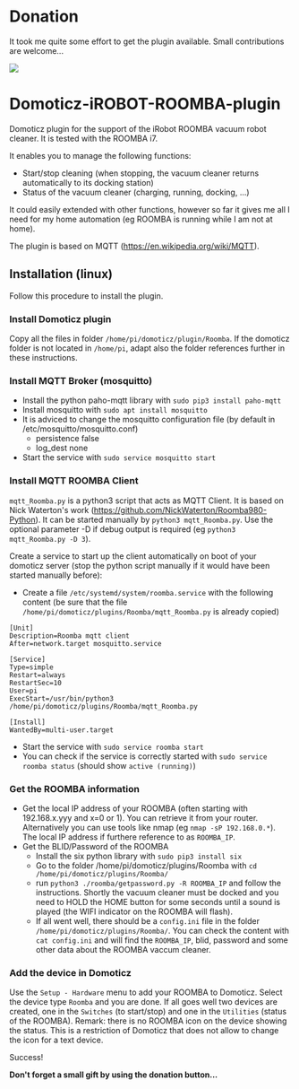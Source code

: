 # Donation
It took me quite some effort to get the plugin available. Small contributions are welcome...

[![](https://www.paypalobjects.com/en_US/BE/i/btn/btn_donateCC_LG.gif)](https://www.paypal.com/cgi-bin/webscr?cmd=_s-xclick&hosted_button_id=AT4L7ST55JR4A)

# Domoticz-iROBOT-ROOMBA-plugin
Domoticz plugin for the support of the iRobot ROOMBA vacuum robot cleaner. It is tested with the ROOMBA i7. 

It enables you to manage the following functions:
* Start/stop cleaning (when stopping, the vacuum cleaner returns automatically to its docking station)
* Status of the vacuum cleaner (charging, running, docking, ...)

It could easily extended with other functions, however so far it gives me all I need for my home automation (eg ROOMBA is running while I am not at home).

The plugin is based on MQTT (https://en.wikipedia.org/wiki/MQTT).

## Installation (linux)
Follow this procedure to install the plugin.

### Install Domoticz plugin
Copy all the files in folder `/home/pi/domoticz/plugin/Roomba`.
If the domoticz folder is not located in `/home/pi`, adapt also the folder references further in these instructions.

### Install MQTT Broker (mosquitto)
* Install the python paho-mqtt library with `sudo pip3 install paho-mqtt`
* Install mosquitto with `sudo apt install mosquitto`
* It is adviced to change the mosquitto configuration file (by default in /etc/mosquitto/mosquitto.conf)
  * persistence false
  * log_dest none
* Start the service with `sudo service mosquitto start`

### Install MQTT ROOMBA Client
`mqtt_Roomba.py` is a python3 script that acts as MQTT Client. It is based on Nick Waterton's work (https://github.com/NickWaterton/Roomba980-Python).
It can be started manually by `python3 mqtt_Roomba.py`. Use the optional parameter -D if debug output is required (eg `python3 mqtt_Roomba.py -D 3`).

Create a service to start up the client automatically on boot of your domoticz server (stop the python script manually if it would have been started manually before):
* Create a file `/etc/systemd/system/roomba.service` with the following content (be sure that the file `/home/pi/domoticz/plugins/Roomba/mqtt_Roomba.py` is already copied)
```
[Unit]
Description=Roomba mqtt client
After=network.target mosquitto.service

[Service]
Type=simple
Restart=always
RestartSec=10
User=pi
ExecStart=/usr/bin/python3 /home/pi/domoticz/plugins/Roomba/mqtt_Roomba.py

[Install]
WantedBy=multi-user.target
```
* Start the service with `sudo service roomba start`
* You can check if the service is correctly started with  `sudo service roomba status` (should show `active (running)`)

### Get the ROOMBA information
* Get the local IP address of your ROOMBA (often starting with 192.168.x.yyy and x=0 or 1). You can retrieve it from your router. Alternatively you can use tools like nmap (eg `nmap -sP 192.168.0.*`). The local IP address if furthere reference to as `ROOMBA_IP`.
* Get the BLID/Password of the ROOMBA
  * Install the six python library with `sudo pip3 install six`
  * Go to the folder /home/pi/domoticz/plugins/Roomba with `cd /home/pi/domoticz/plugins/Roomba/`
  * run `python3 ./roomba/getpassword.py -R ROOMBA_IP` and follow the instructions. Shortly the vacuum cleaner must be docked and you need to HOLD the HOME button for some seconds until a sound is played (the WIFI indicator on the ROOMBA will flash).
  * If all went well, there should be a `config.ini` file in the folder `/home/pi/domoticz/plugins/Roomba/`. You can check the content with `cat config.ini` and will find the `ROOMBA_IP`, blid, password and some other data about the ROOMBA vaccum cleaner.

### Add the device in Domoticz
Use the `Setup - Hardware` menu to add your ROOMBA to Domoticz. Select the device type `Roomba` and you are done.
If all goes well two devices are created, one in the `Switches` (to start/stop) and one in the `Utilities` (status of the ROOMBA).
Remark: there is no ROOMBA icon on the device showing the status. This is a restriction of Domoticz that does not allow to change the icon for a text device.

Success!

**Don't forget a small gift by using the donation button...**
